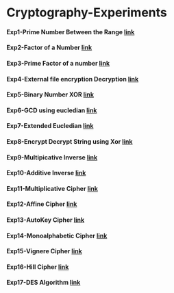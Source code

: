﻿# Cryptography-Experiments
#### Exp1-Prime Number Between the Range [link](Exp1_PrimeNumber.java)
#### Exp2-Factor of a Number [link](Exp2_FactorsOfNumber.java)
#### Exp3-Prime Factor of a number [link](Exp3_PrimeFactor.java)
#### Exp4-External file encryption Decryption [link](Exp4_ExternalFile.java)
#### Exp5-Binary Number XOR [link](Exp5_BinaryXor.java)
#### Exp6-GCD using eucledian [link](Exp6_GCD.java)
#### Exp7-Extended Eucledian [link](Exp7_ExtendedEicledian.java)
#### Exp8-Encrypt Decrypt String using Xor [link](Exp8_StringXOR.java)
#### Exp9-Multipicative Inverse [link](Exp9_MultiplicativeInverse.java)
#### Exp10-Additive Inverse [link](Exp10_AdditiveInv.java)
#### Exp11-Multiplicative Cipher [link](Exp11_MultiplicativeCipher.java)
#### Exp12-Affine Cipher [link](Exp12_AffineCipher.java)
#### Exp13-AutoKey Cipher [link](Exp13_AutoKeyCipher.java)
#### Exp14-Monoalphabetic Cipher [link](Exp14_MonoAlphabeticCipher.java)
#### Exp15-Vignere Cipher [link](Exp15_VignereCipher.java)
#### Exp16-Hill Cipher [link](Exp16_HillCipher.java)
#### Exp17-DES Algorithm [link](Exp17_DES.java)

